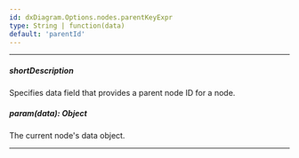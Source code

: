 ```yaml
---
id: dxDiagram.Options.nodes.parentKeyExpr
type: String | function(data)
default: 'parentId'
---
```

---
##### shortDescription
Specifies data field that provides a parent node ID for a node.

##### param(data): Object
The current node's data object.

---
